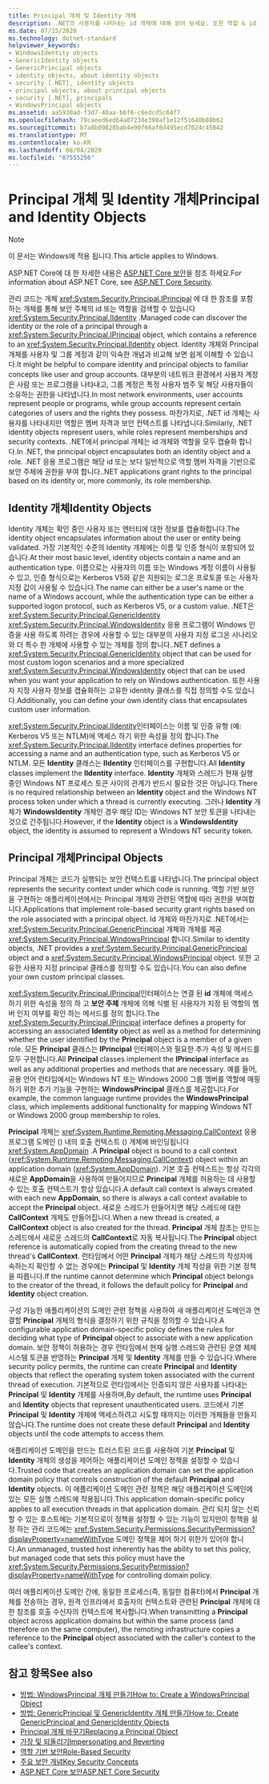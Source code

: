 ```yaml
---
title: Principal 개체 및 Identity 개체
description: .NET의 사용자를 나타내는 id 개체에 대해 읽어 보세요. 또한 역할 & id 개체를 모두 캡슐화 하는 보안 주체 개체에 대해 읽어 보십시오.
ms.date: 07/15/2020
ms.technology: dotnet-standard
helpviewer_keywords:
- WindowsIdentity objects
- GenericIdentity objects
- GenericPrincipal objects
- identity objects, about identity objects
- security [.NET], identity objects
- principal objects, about principal objects
- security [.NET], principals
- WindowsPrincipal objects
ms.assetid: aa5930ad-f3d7-40aa-b6f6-c6edcd5c64f7
ms.openlocfilehash: 79caeed6ed64a07238e398af1e12f51640b88b62
ms.sourcegitcommit: b7a8b09828bab4e90f66af8d495ecd7024c45042
ms.translationtype: MT
ms.contentlocale: ko-KR
ms.lasthandoff: 08/04/2020
ms.locfileid: "87555256"
---
```

# <a name="principal-and-identity-objects"></a><span data-ttu-id="908c9-104">Principal 개체 및 Identity 개체</span><span class="sxs-lookup"><span data-stu-id="908c9-104">Principal and Identity Objects</span></span>

> [!NOTE]
> <span data-ttu-id="908c9-105">이 문서는 Windows에 적용 됩니다.</span><span class="sxs-lookup"><span data-stu-id="908c9-105">This article applies to Windows.</span></span>
>
> <span data-ttu-id="908c9-106">ASP.NET Core에 대 한 자세한 내용은 [ASP.NET Core 보안](/aspnet/core/security/)을 참조 하세요.</span><span class="sxs-lookup"><span data-stu-id="908c9-106">For information about ASP.NET Core, see [ASP.NET Core Security](/aspnet/core/security/).</span></span>

<span data-ttu-id="908c9-107">관리 코드는 개체 <xref:System.Security.Principal.IPrincipal> 에 대 한 참조를 포함 하는 개체를 통해 보안 주체의 id 또는 역할을 검색할 수 있습니다 <xref:System.Security.Principal.IIdentity> .</span><span class="sxs-lookup"><span data-stu-id="908c9-107">Managed code can discover the identity or the role of a principal through a <xref:System.Security.Principal.IPrincipal> object, which contains a reference to an <xref:System.Security.Principal.IIdentity> object.</span></span> <span data-ttu-id="908c9-108">Identity 개체와 Principal 개체를 사용자 및 그룹 계정과 같이 익숙한 개념과 비교해 보면 쉽게 이해할 수 있습니다.</span><span class="sxs-lookup"><span data-stu-id="908c9-108">It might be helpful to compare identity and principal objects to familiar concepts like user and group accounts.</span></span> <span data-ttu-id="908c9-109">대부분의 네트워크 환경에서 사용자 계정은 사람 또는 프로그램을 나타내고, 그룹 계정은 특정 사용자 범주 및 해당 사용자들이 소유하는 권한을 나타냅니다.</span><span class="sxs-lookup"><span data-stu-id="908c9-109">In most network environments, user accounts represent people or programs, while group accounts represent certain categories of users and the rights they possess.</span></span> <span data-ttu-id="908c9-110">마찬가지로, .NET id 개체는 사용자를 나타내지만 역할은 멤버 자격과 보안 컨텍스트를 나타냅니다.</span><span class="sxs-lookup"><span data-stu-id="908c9-110">Similarly, .NET identity objects represent users, while roles represent memberships and security contexts.</span></span> <span data-ttu-id="908c9-111">.NET에서 principal 개체는 id 개체와 역할을 모두 캡슐화 합니다.</span><span class="sxs-lookup"><span data-stu-id="908c9-111">In .NET, the principal object encapsulates both an identity object and a role.</span></span> <span data-ttu-id="908c9-112">.NET 응용 프로그램은 해당 id 또는 보다 일반적으로 역할 멤버 자격을 기반으로 보안 주체에 권한을 부여 합니다.</span><span class="sxs-lookup"><span data-stu-id="908c9-112">.NET applications grant rights to the principal based on its identity or, more commonly, its role membership.</span></span>  
  
## <a name="identity-objects"></a><span data-ttu-id="908c9-113">Identity 개체</span><span class="sxs-lookup"><span data-stu-id="908c9-113">Identity Objects</span></span>

<span data-ttu-id="908c9-114">Identity 개체는 확인 중인 사용자 또는 엔터티에 대한 정보를 캡슐화합니다.</span><span class="sxs-lookup"><span data-stu-id="908c9-114">The identity object encapsulates information about the user or entity being validated.</span></span> <span data-ttu-id="908c9-115">가장 기본적인 수준의 Identity 개체에는 이름 및 인증 형식이 포함되어 있습니다.</span><span class="sxs-lookup"><span data-stu-id="908c9-115">At their most basic level, identity objects contain a name and an authentication type.</span></span> <span data-ttu-id="908c9-116">이름으로는 사용자의 이름 또는 Windows 계정 이름이 사용될 수 있고, 인증 형식으로는 Kerberos V5와 같은 지원되는 로그온 프로토콜 또는 사용자 지정 값이 사용될 수 있습니다.</span><span class="sxs-lookup"><span data-stu-id="908c9-116">The name can either be a user's name or the name of a Windows account, while the authentication type can be either a supported logon protocol, such as Kerberos V5, or a custom value.</span></span> <span data-ttu-id="908c9-117">.NET은 <xref:System.Security.Principal.GenericIdentity> <xref:System.Security.Principal.WindowsIdentity> 응용 프로그램이 Windows 인증을 사용 하도록 하려는 경우에 사용할 수 있는 대부분의 사용자 지정 로그온 시나리오와 더 특수 한 개체에 사용할 수 있는 개체를 정의 합니다.</span><span class="sxs-lookup"><span data-stu-id="908c9-117">.NET defines a <xref:System.Security.Principal.GenericIdentity> object that can be used for most custom logon scenarios and a more specialized <xref:System.Security.Principal.WindowsIdentity> object that can be used when you want your application to rely on Windows authentication.</span></span> <span data-ttu-id="908c9-118">또한 사용자 지정 사용자 정보를 캡슐화하는 고유한 identity 클래스를 직접 정의할 수도 있습니다.</span><span class="sxs-lookup"><span data-stu-id="908c9-118">Additionally, you can define your own identity class that encapsulates custom user information.</span></span>  
  
<span data-ttu-id="908c9-119"><xref:System.Security.Principal.IIdentity>인터페이스는 이름 및 인증 유형 (예: Kerberos V5 또는 NTLM)에 액세스 하기 위한 속성을 정의 합니다.</span><span class="sxs-lookup"><span data-stu-id="908c9-119">The <xref:System.Security.Principal.IIdentity> interface defines properties for accessing a name and an authentication type, such as Kerberos V5 or NTLM.</span></span> <span data-ttu-id="908c9-120">모든 **Identity** 클래스는 **IIdentity** 인터페이스를 구현합니다.</span><span class="sxs-lookup"><span data-stu-id="908c9-120">All **Identity** classes implement the **IIdentity** interface.</span></span> <span data-ttu-id="908c9-121">**Identity** 개체와 스레드가 현재 실행 중인 Windows NT 프로세스 토큰 사이의 관계가 반드시 필요한 것은 아닙니다.</span><span class="sxs-lookup"><span data-stu-id="908c9-121">There is no required relationship between an **Identity** object and the Windows NT process token under which a thread is currently executing.</span></span> <span data-ttu-id="908c9-122">그러나 **Identity** 개체가 **WindowsIdentity** 개체인 경우 해당 ID는 Windows NT 보안 토큰을 나타내는 것으로 간주됩니다.</span><span class="sxs-lookup"><span data-stu-id="908c9-122">However, if the **Identity** object is a **WindowsIdentity** object, the identity is assumed to represent a Windows NT security token.</span></span>  
  
## <a name="principal-objects"></a><span data-ttu-id="908c9-123">Principal 개체</span><span class="sxs-lookup"><span data-stu-id="908c9-123">Principal Objects</span></span>

<span data-ttu-id="908c9-124">Principal 개체는 코드가 실행되는 보안 컨텍스트를 나타냅니다.</span><span class="sxs-lookup"><span data-stu-id="908c9-124">The principal object represents the security context under which code is running.</span></span> <span data-ttu-id="908c9-125">역할 기반 보안을 구현하는 애플리케이션에서는 Principal 개체와 관련된 역할에 따라 권한을 부여합니다.</span><span class="sxs-lookup"><span data-stu-id="908c9-125">Applications that implement role-based security grant rights based on the role associated with a principal object.</span></span> <span data-ttu-id="908c9-126">Id 개체와 마찬가지로 .NET에서는 <xref:System.Security.Principal.GenericPrincipal> 개체와 개체를 제공 <xref:System.Security.Principal.WindowsPrincipal> 합니다.</span><span class="sxs-lookup"><span data-stu-id="908c9-126">Similar to identity objects, .NET provides a <xref:System.Security.Principal.GenericPrincipal> object and a <xref:System.Security.Principal.WindowsPrincipal> object.</span></span> <span data-ttu-id="908c9-127">또한 고유한 사용자 지정 principal 클래스를 정의할 수도 있습니다.</span><span class="sxs-lookup"><span data-stu-id="908c9-127">You can also define your own custom principal classes.</span></span>  
  
<span data-ttu-id="908c9-128"><xref:System.Security.Principal.IPrincipal>인터페이스는 연결 된 **id** 개체에 액세스 하기 위한 속성을 정의 하 고 **보안 주체** 개체에 의해 식별 된 사용자가 지정 된 역할의 멤버 인지 여부를 확인 하는 메서드를 정의 합니다.</span><span class="sxs-lookup"><span data-stu-id="908c9-128">The <xref:System.Security.Principal.IPrincipal> interface defines a property for accessing an associated **Identity** object as well as a method for determining whether the user identified by the **Principal** object is a member of a given role.</span></span> <span data-ttu-id="908c9-129">모든 **Principal** 클래스는 **IPrincipal** 인터페이스와 필요한 추가 속성 및 메서드를 모두 구현합니다.</span><span class="sxs-lookup"><span data-stu-id="908c9-129">All **Principal** classes implement the **IPrincipal** interface as well as any additional properties and methods that are necessary.</span></span> <span data-ttu-id="908c9-130">예를 들어, 공용 언어 런타임에서는 Windows NT 또는 Windows 2000 그룹 멤버를 역할에 매핑하기 위한 추가 기능을 구현하는 **WindowsPrincipal** 클래스를 제공합니다.</span><span class="sxs-lookup"><span data-stu-id="908c9-130">For example, the common language runtime provides the **WindowsPrincipal** class, which implements additional functionality for mapping Windows NT or Windows 2000 group membership to roles.</span></span>  
  
<span data-ttu-id="908c9-131">**Principal** 개체는 <xref:System.Runtime.Remoting.Messaging.CallContext> 응용 프로그램 도메인 () 내의 호출 컨텍스트 () 개체에 바인딩됩니다 <xref:System.AppDomain> .</span><span class="sxs-lookup"><span data-stu-id="908c9-131">A **Principal** object is bound to a call context (<xref:System.Runtime.Remoting.Messaging.CallContext>) object within an application domain (<xref:System.AppDomain>).</span></span> <span data-ttu-id="908c9-132">기본 호출 컨텍스트는 항상 각각의 새로운 **AppDomain**을 사용하여 만들어지므로 **Principal** 개체를 허용하는 데 사용할 수 있는 호출 컨텍스트가 항상 있습니다.</span><span class="sxs-lookup"><span data-stu-id="908c9-132">A default call context is always created with each new **AppDomain**, so there is always a call context available to accept the **Principal** object.</span></span> <span data-ttu-id="908c9-133">새로운 스레드가 만들어지면 해당 스레드에 대한 **CallContext** 개체도 만들어집니다.</span><span class="sxs-lookup"><span data-stu-id="908c9-133">When a new thread is created, a **CallContext** object is also created for the thread.</span></span> <span data-ttu-id="908c9-134">**Principal** 개체 참조는 만드는 스레드에서 새로운 스레드의 **CallContext**로 자동 복사됩니다.</span><span class="sxs-lookup"><span data-stu-id="908c9-134">The **Principal** object reference is automatically copied from the creating thread to the new thread's **CallContext**.</span></span> <span data-ttu-id="908c9-135">런타임에서 어떤 **Principal** 개체가 해당 스레드의 작성자에 속하는지 확인할 수 없는 경우에는 **Principal** 및 **Identity** 개체 작성을 위한 기본 정책을 따릅니다.</span><span class="sxs-lookup"><span data-stu-id="908c9-135">If the runtime cannot determine which **Principal** object belongs to the creator of the thread, it follows the default policy for **Principal** and **Identity** object creation.</span></span>  
  
<span data-ttu-id="908c9-136">구성 가능한 애플리케이션의 도메인 관련 정책을 사용하여 새 애플리케이션 도메인과 연결할 **Principal** 개체의 형식을 결정하기 위한 규칙을 정의할 수 있습니다.</span><span class="sxs-lookup"><span data-stu-id="908c9-136">A configurable application domain-specific policy defines the rules for deciding what type of **Principal** object to associate with a new application domain.</span></span> <span data-ttu-id="908c9-137">보안 정책이 허용하는 경우 런타임에서 현재 실행 스레드와 관련된 운영 체제 시스템 토큰을 반영하는 **Principal** 개체 및 **Identity** 개체를 만들 수 있습니다.</span><span class="sxs-lookup"><span data-stu-id="908c9-137">Where security policy permits, the runtime can create **Principal** and **Identity** objects that reflect the operating system token associated with the current thread of execution.</span></span> <span data-ttu-id="908c9-138">기본적으로 런타임에서는 인증되지 않은 사용자를 나타내는 **Principal** 및 **Identity** 개체를 사용하며,</span><span class="sxs-lookup"><span data-stu-id="908c9-138">By default, the runtime uses **Principal** and **Identity** objects that represent unauthenticated users.</span></span> <span data-ttu-id="908c9-139">코드에서 기본 **Principal** 및 **Identity** 개체에 액세스하려고 시도할 때까지는 이러한 개체들을 만들지 않습니다.</span><span class="sxs-lookup"><span data-stu-id="908c9-139">The runtime does not create these default **Principal** and **Identity** objects until the code attempts to access them.</span></span>  
  
<span data-ttu-id="908c9-140">애플리케이션 도메인을 만드는 트러스트된 코드를 사용하여 기본 **Principal** 및 **Identity** 개체의 생성을 제어하는 애플리케이션 도메인 정책을 설정할 수 있습니다.</span><span class="sxs-lookup"><span data-stu-id="908c9-140">Trusted code that creates an application domain can set the application domain policy that controls construction of the default **Principal** and **Identity** objects.</span></span> <span data-ttu-id="908c9-141">이 애플리케이션 도메인 관련 정책은 해당 애플리케이션 도메인에 있는 모든 실행 스레드에 적용됩니다.</span><span class="sxs-lookup"><span data-stu-id="908c9-141">This application domain-specific policy applies to all execution threads in that application domain.</span></span> <span data-ttu-id="908c9-142">관리 되지 않는 신뢰할 수 있는 호스트에는 기본적으로이 정책을 설정할 수 있는 기능이 있지만이 정책을 설정 하는 관리 코드에는 <xref:System.Security.Permissions.SecurityPermission?displayProperty=nameWithType> 도메인 정책을 제어 하기 위한가 있어야 합니다.</span><span class="sxs-lookup"><span data-stu-id="908c9-142">An unmanaged, trusted host inherently has the ability to set this policy, but managed code that sets this policy must have the <xref:System.Security.Permissions.SecurityPermission?displayProperty=nameWithType> for controlling domain policy.</span></span>  
  
<span data-ttu-id="908c9-143">여러 애플리케이션 도메인 간에, 동일한 프로세스(즉, 동일한 컴퓨터)에서 **Principal** 개체를 전송하는 경우, 원격 인프라에서 호출자의 컨텍스트와 관련된 **Principal** 개체에 대한 참조를 호출 수신자의 컨텍스트에 복사합니다.</span><span class="sxs-lookup"><span data-stu-id="908c9-143">When transmitting a **Principal** object across application domains but within the same process (and therefore on the same computer), the remoting infrastructure copies a reference to the **Principal** object associated with the caller's context to the callee's context.</span></span>  
  
## <a name="see-also"></a><span data-ttu-id="908c9-144">참고 항목</span><span class="sxs-lookup"><span data-stu-id="908c9-144">See also</span></span>

- [<span data-ttu-id="908c9-145">방법: WindowsPrincipal 개체 만들기</span><span class="sxs-lookup"><span data-stu-id="908c9-145">How to: Create a WindowsPrincipal Object</span></span>](how-to-create-a-windowsprincipal-object.md)
- [<span data-ttu-id="908c9-146">방법: GenericPrincipal 및 GenericIdentity 개체 만들기</span><span class="sxs-lookup"><span data-stu-id="908c9-146">How to: Create GenericPrincipal and GenericIdentity Objects</span></span>](how-to-create-genericprincipal-and-genericidentity-objects.md)
- [<span data-ttu-id="908c9-147">Principal 개체 바꾸기</span><span class="sxs-lookup"><span data-stu-id="908c9-147">Replacing a Principal Object</span></span>](replacing-a-principal-object.md)
- [<span data-ttu-id="908c9-148">가장 및 되돌리기</span><span class="sxs-lookup"><span data-stu-id="908c9-148">Impersonating and Reverting</span></span>](impersonating-and-reverting.md)
- [<span data-ttu-id="908c9-149">역할 기반 보안</span><span class="sxs-lookup"><span data-stu-id="908c9-149">Role-Based Security</span></span>](role-based-security.md)
- [<span data-ttu-id="908c9-150">주요 보안 개념</span><span class="sxs-lookup"><span data-stu-id="908c9-150">Key Security Concepts</span></span>](key-security-concepts.md)
- [<span data-ttu-id="908c9-151">ASP.NET Core 보안</span><span class="sxs-lookup"><span data-stu-id="908c9-151">ASP.NET Core Security</span></span>](/aspnet/core/security/)

